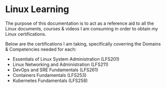 # Linux Learning

The purpose of this documentation is to act as a reference aid to all the Linux documents, courses & videos I am consuming in order to obtain my Linux certifications.

Below are the certifications I am taking, specifically coverring the Domains & Competencies needed for each:

- Essentials of Linux System Administration (LFS201)
- Linux Networking and Administration (LFS211)
- DevOps and SRE Fundamentals (LFS261)
- Containers Fundamentals (LFS253)
- Kubernetes Fundamentals (LFS258)
